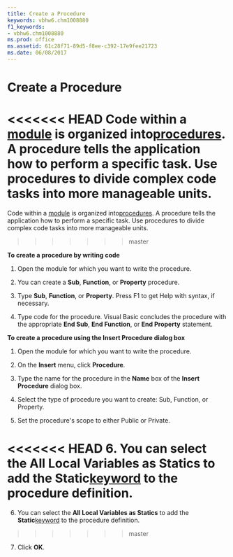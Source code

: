 ```yaml
---
title: Create a Procedure
keywords: vbhw6.chm1008880
f1_keywords:
- vbhw6.chm1008880
ms.prod: office
ms.assetid: 61c28f71-89d5-f8ee-c392-17e9fee21723
ms.date: 06/08/2017
---
```



# Create a Procedure

<<<<<<< HEAD
Code within a [module](../Glossary/vbe-glossary.md) is organized into[procedures](../Glossary/vbe-glossary.md). A procedure tells the application how to perform a specific task. Use procedures to divide complex code tasks into more manageable units.
=======
Code within a [module](../Glossary/vbe-glossary.md#module) is organized into[procedures](../Glossary/vbe-glossary.md#procedure). A procedure tells the application how to perform a specific task. Use procedures to divide complex code tasks into more manageable units.
>>>>>>> master

 **To create a procedure by writing code**




1. Open the module for which you want to write the procedure.
    
2. You can create a  **Sub**, **Function**, or **Property** procedure.
    
3. Type  **Sub**, **Function**, or **Property**. Press F1 to get Help with syntax, if necessary.
    
4. Type code for the procedure. Visual Basic concludes the procedure with the appropriate  **End Sub**, **End Function**, or **End Property** statement.
    

 **To create a procedure using the Insert Procedure dialog box**


1. Open the module for which you want to write the procedure.
    
2. On the  **Insert** menu, click **Procedure**.
    
3. Type the name for the procedure in the  **Name** box of the **Insert Procedure** dialog box.
    
4. Select the type of procedure you want to create: Sub, Function, or Property.
    
5. Set the procedure's scope to either Public or Private.
    
<<<<<<< HEAD
6. You can select the  **All Local Variables as Statics** to add the **Static**[keyword](../Glossary/vbe-glossary.md) to the procedure definition.
=======
6. You can select the  **All Local Variables as Statics** to add the **Static**[keyword](../Glossary/vbe-glossary.md#keyword) to the procedure definition.
>>>>>>> master
    
7. Click  **OK**.
    


